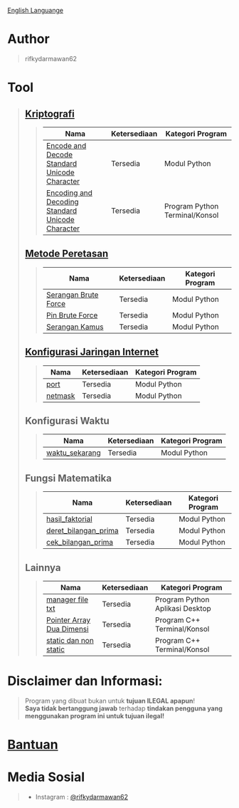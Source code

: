[English Languange](https://github.com/rifkydarmawan62/program_publik/blob/Publik/README.md)

# Author
> rifkydarmawan62

# Tool
> ## [Kriptografi](https://github.com/rifkydarmawan62/program_publik/tree/Publik/Modul/kriptografi)
>> | Nama | Ketersediaan | Kategori Program |
>> | --- | --- | --- |
>> | [Encode and Decode Standard Unicode Character](https://github.com/rifkydarmawan62/program_publik/blob/Publik/Modul/kriptografi/unicode_standar.py) | Tersedia | Modul Python |
>> | [Encoding and Decoding Standard Unicode Character](https://github.com/rifkydarmawan62/program_publik/blob/Publik/Modul/kriptografi/__main__.py) | Tersedia | Program Python Terminal/Konsol |
> ## [Metode Peretasan](https://github.com/rifkydarmawan62/program_publik/tree/Publik/Modul/metode_peretasan)
>> | Nama | Ketersediaan | Kategori Program |
>> | --- | --- | --- |
>> | [Serangan Brute Force](https://github.com/rifkydarmawan62/program_publik/blob/Publik/Modul/metode_peretasan/__init__.py) | Tersedia | Modul Python |
>> | [Pin Brute Force](https://github.com/rifkydarmawan62/program_publik/blob/Publik/Modul/metode_peretasan/__init__.py) | Tersedia | Modul Python |
>> | [Serangan Kamus](https://github.com/rifkydarmawan62/program_publik/blob/Publik/Modul/metode_peretasan/__init__.py) | Tersedia | Modul Python |
> ## [Konfigurasi Jaringan Internet](https://github.com/rifkydarmawan62/program_publik/tree/Publik/Modul/jaringan_internet)
>> | Nama | Ketersediaan| Kategori Program |
>> | --- | --- | --- |
>> | [port](https://github.com/rifkydarmawan62/program_publik/tree/Publik/Modul/jaringan_internet/port) | Tersedia | Modul Python |
>> | [netmask](https://github.com/rifkydarmawan62/program_publik/tree/Publik/Modul/jaringan_internet/netmask) | Tersedia | Modul Python |
> ## Konfigurasi Waktu
>> | Nama | Ketersediaan | Kategori Program |
>> | --- | --- | --- |
>> | [waktu_sekarang](https://github.com/rifkydarmawan62/program_publik/blob/Publik/Modul/waktu_sekarang/__init__.py) | Tersedia | Modul Python |
> ## Fungsi Matematika
>> | Nama | Ketersediaan | Kategori Program |
>> | --- | --- | --- |
>> | [hasil_faktorial](https://github.com/rifkydarmawan62/program_publik/blob/Publik/Modul/matematika/__init__.py) | Tersedia | Modul Python |
>> | [deret_bilangan_prima](https://github.com/rifkydarmawan62/program_publik/blob/Publik/Modul/matematika/__init__.py) | Tersedia | Modul Python |
>> | [cek_bilangan_prima](https://github.com/rifkydarmawan62/program_publik/blob/Publik/Modul/matematika/__init__.py) | Tersedia | Modul Python |
> ## Lainnya
>> | Nama | Ketersediaan | Kategori Program |
>> | --- | --- | --- |
>> | [manager file txt](https://github.com/rifkydarmawan62/program_publik/tree/Publik/Manager%20File%20txt) | Tersedia | Program Python Aplikasi Desktop |
>> | [Pointer Array Dua Dimensi](https://github.com/rifkydarmawan62/program_publik/blob/Publik/C++/Dasar-Dasar/Pointer%20Array.cpp) | Tersedia | Program C++ Terminal/Konsol |
>> | [static dan non static](https://github.com/rifkydarmawan62/program_publik/blob/Publik/C%2B%2B/Dasar-Dasar/static%20dan%20non%20static.cpp) | Tersedia | Program C++ Terminal/Konsol |
# Disclaimer dan Informasi:
> Program yang dibuat bukan untuk **tujuan ILEGAL apapun**!  
> **Saya tidak bertanggung jawab** terhadap **tindakan pengguna yang menggunakan program ini untuk tujuan ilegal!**  
# [Bantuan](https://github.com/rifkydarmawan62/program_publik/blob/Publik/Modul/README.md)
# Media Sosial
> - Instagram : [@rifkydarmawan62](https://www.instagram.com/rifkydarmawan62/)
